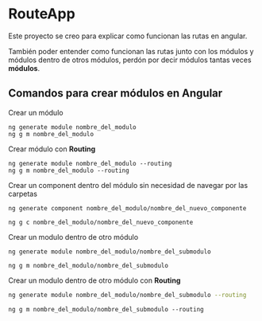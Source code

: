 # RouteApp

Este proyecto se creo para explicar como funcionan las rutas en angular. 

También poder entender como funcionan las rutas junto con los módulos y módulos dentro de otros módulos, perdón por decir módulos tantas veces **módulos**.


## Comandos para crear módulos en Angular

Crear un módulo

```shell
ng generate module nombre_del_modulo
ng g m nombre_del_modulo
```

Crear módulo con **Routing**
```shell
ng generate module nombre_del_modulo --routing
ng g m nombre_del_modulo --routing
```

Crear un component dentro del módulo sin necesidad de navegar por las carpetas

```shell
ng generate component nombre_del_modulo/nombre_del_nuevo_componente

ng g c nombre_del_modulo/nombre_del_nuevo_componente
```



Crear un modulo dentro de otro módulo

```shell
ng generate module nombre_del_modulo/nombre_del_submodulo

ng g m nombre_del_modulo/nombre_del_submodulo

```


Crear un modulo dentro de otro módulo con **Routing**

```sh
ng generate module nombre_del_modulo/nombre_del_submodulo --routing


```

`ng g m nombre_del_modulo/nombre_del_submodulo --routing`
